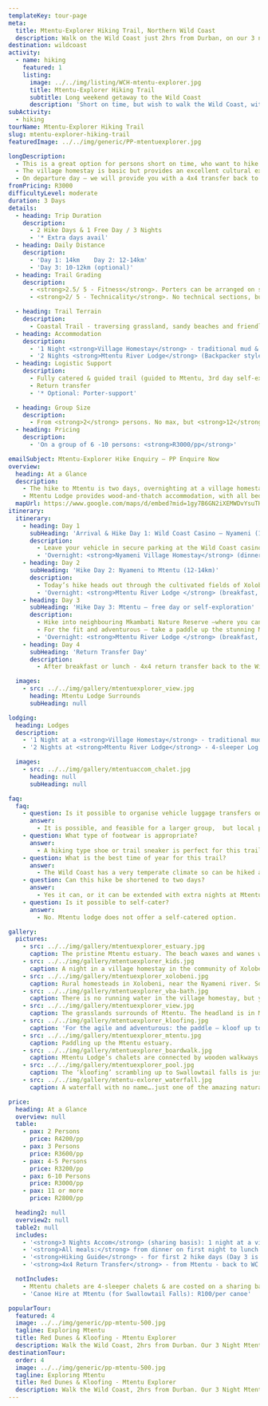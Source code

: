 ```yaml
---
templateKey: tour-page
meta:
  title: Mtentu-Explorer Hiking Trail, Northern Wild Coast
  description: Walk on the Wild Coast just 2hrs from Durban, on our 3 night Mtentu-Explorer – overnighting in a homestay and then 2 nights at an eco-lodge on the pristine Mtentu estuary. Ideal family getaway.
destination: wildcoast
activity:
  - name: hiking
    featured: 1
    listing:
      image: ../../img/listing/WCH-mtentu-explorer.jpg
      title: Mtentu-Explorer Hiking Trail
      subtitle: Long weekend getaway to the Wild Coast
      description: 'Short on time, but wish to walk the Wild Coast, within easy reach of Durban? Our 3 Night Mtentu-Explorer takes you to places of paradise for which the Wild Coast is famed: private beaches, forgotten falls, and pristine estuaries. Overnighting in a village homestay the first night and a joint-venture eco-camp the next two nights. Your stay bolsters the local economy, much needed in the fight against mining here.'
subActivity:
  - hiking
tourName: Mtentu-Explorer Hiking Trail
slug: mtentu-explorer-hiking-trail
featuredImage: ../../img/generic/PP-mtentuexplorer.jpg

longDescription:
  - This is a great option for persons short on time, who want to hike the Wild Coast, but within easy accessibility of Durban. The hike to Mtentu is 2 days, overnighting at a village homestay the first night, and then hiking through to Mtentu Lodge for another two nights. The hike goes through the Pondoland Centre of Endemism (a specialist plant guide can be organised for botanical enthusiasts), with the Mzamba fossils and the red dunes being other natural highlights. These dunes, and the Xolobeni community in which you overnight, are at the heart of the proposed mining battle.
  - The village homestay is basic but provides an excellent cultural experience. Mtentu Lodge provides wood and thatch accommodation. All bedding and meals are provided. On your free exploration day, you can hike into neighbouring Mkambathi Reserve or take a canoe up the beautiful Mtentu estuary and do the epic Swallowtail Falls kloofing hike.
  - On departure day – we will provide you with a 4x4 transfer back to your vehicle left at the Wild Coast Casino.
fromPricing: R3000
difficultyLevel: moderate
duration: 3 Days
details:
  - heading: Trip Duration
    description:
      - 2 Hike Days & 1 Free Day / 3 Nights
      - '* Extra days avail'
  - heading: Daily Distance
    description:
      - 'Day 1: 14km    Day 2: 12-14km'
      - 'Day 3: 10-12km (optional)'
  - heading: Trail Grading
    description:
      - <strong>2.5/ 5 - Fitness</strong>. Porters can be arranged on special request
      - <strong>2/ 5 - Technicality</strong>. No technical sections, but may be a river crossing

  - heading: Trail Terrain
    description:
      - Coastal Trail - traversing grassland, sandy beaches and friendly Pondo villages.
  - heading: Accommodation
    description:
      - '1 Night <strong>Village Homestay</strong> - traditional mud & thatch rondavels, mattress on floor with bedding & bucket bath'
      - '2 Nights <strong>Mtentu River Lodge</strong> (Backpacker style)'
  - heading: Logistic Support
    description:
      - Fully catered & guided trail (guided to Mtentu, 3rd day self-exploration)
      - Return transfer
      - '* Optional: Porter-support'

  - heading: Group Size
    description:
      - From <strong>2</strong> persons. No max, but <strong>12</strong> pax / per guide.
  - heading: Pricing
    description:
      - 'On a group of 6 -10 persons: <strong>R3000/pp</strong>'

emailSubject: Mtentu-Explorer Hike Enquiry – PP Enquire Now
overview:
  heading: At a Glance
  description:
    - The hike to Mtentu is two days, overnighting at a village homestay the first night, and then hiking through to Mtentu Lodge for another two nights. The village homestay is basic but provides an excellent and authentic cultural experience.
    - Mtentu Lodge provides wood-and-thatch accommodation, with all bedding and meals provided. On your free exploration day, you can hike into neighbouring Mkambathi  Reserve where you can go swimming up to waterfalls and see roaming game.  You can also take a canoe up the gorgeous Mtentu estuary, do the epic Swallowtail Falls kloofing hike, or just enjoy this stunning private beach.
  mapUrl: https://www.google.com/maps/d/embed?mid=1gy7B6GN2iXEMWDvYsuTHdkcT_nPdMCwU&usp=en
itinerary:
  itinerary:
    - heading: Day 1
      subHeading: 'Arrival & Hike Day 1: Wild Coast Casino – Nyameni (14km)'
      description:
        - Leave your vehicle in secure parking at the Wild Coast casino and meet your guide. Today’s hike is mostly along the beach,passing remnants of a petrified forest, through to the stunning Nyameni river and then on to the Xolobeni village for a night in a local homestay.
        - 'Overnight: <strong>Nyameni Village Homestay</strong> (dinner)'
    - heading: Day 2
      subHeading: 'Hike Day 2: Nyameni to Mtentu (12-14km)'
      description:
        - Today’s hike heads out through the cultivated fields of Xolobeni across the grasslands and over the red dunes through to Sikombe and then on to Mtentu.
        - 'Overnight: <strong>Mtentu River Lodge </strong> (breakfast, packed lunch & dinner)'
    - heading: Day 3
      subHeading: 'Hike Day 3: Mtentu – free day or self-exploration'
      description:
        - Hike into neighbouring Mkambati Nature Reserve –where you can do a 10km return hike to Mkambati & Strandloper waterfalls.
        - For the fit and adventurous – take a paddle up the stunning Mtentu estuary and do the Swallowtail Falls rock-hop (approx. 10km return), or just enjoy a general relaxation day - swimming, snorkelling or beach chill.
        - 'Overnight: <strong>Mtentu River Lodge </strong> (breakfast, packed lunch & dinner)'
    - heading: Day 4
      subHeading: 'Return Transfer Day'
      description:
        - After breakfast or lunch - 4x4 return transfer back to the Wild Coast casino (approx. 2hr transfer).

  images:
    - src: ../../img/gallery/mtentuexplorer_view.jpg
      heading: Mtentu Lodge Surrounds
      subHeading: null

lodging:
  heading: Lodges
  description:
    - '1 Night at a <strong>Village Homestay</strong> - traditional mud & thatch rondavels, mattress on floor with bedding & bucket bath.'
    - '2 Nights at <strong>Mtentu River Lodge</strong> - 4-sleeper Log Cabins (twin front room, bunk-bed back room), communal ablutions (hot water showers), central dining area and bar.'

  images:
    - src: ../../img/gallery/mtentuaccom_chalet.jpg
      heading: null
      subHeading: null

faq:
  faq:
    - question: Is it possible to organise vehicle luggage transfers on this hike?
      answer:
        - It is possible, and feasible for a larger group,  but local porters are a better option for smaller groups.
    - question: What type of footwear is appropriate?
      answer:
        - A hiking type shoe or trail sneaker is perfect for this trail.
    - question: What is the best time of year for this trail?
      answer:
        - The Wild Coast has a very temperate climate so can be hiked all year round. Winter months offer a wonderful and stable climate for hiking and the annual sardine run brings with it game fish, schools of dolphins and pelagic birds. Please try avoid the school holiday periods as the lodge is very popular over these times.
    - question: Can this hike be shortened to two days?
      answer:
        - Yes it can, or it can be extended with extra nights at Mtentu. Or consider our longer Pondo-Voyager trail.
    - question: Is it possible to self-cater?
      answer:
        - No. Mtentu lodge does not offer a self-catered option.

gallery:
  pictures:
    - src: ../../img/gallery/mtentuexplorer_estuary.jpg
      caption: The pristine Mtentu estuary. The beach waxes and wanes with the coming and going of the tide.
    - src: ../../img/gallery/mtentuexplorer_kids.jpg
      caption: A night in a village homestay in the community of Xolobeni – first night of the Mtentu-Explorer hiking trail.
    - src: ../../img/gallery/mtentuexplorer_xolobeni.jpg
      caption: Rural homesteads in Xolobeni, near the Nyameni river. Social distancing naturally in place.
    - src: ../../img/gallery/mtentuexplorer_vba-bath.jpg
      caption: There is no running water in the village homestay, but your hostess will go to great effort of collecting and heating up water over a fire to provide you with a warm bucket bath. It’s amazing how squeaky clean you feel after such a ‘bath’.
    - src: ../../img/gallery/mtentuexplorer_view.jpg
      caption: The grasslands surrounds of Mtentu. The headland is in Mkambathi Nature Reserve, on which the Mtentu River forms the southern boundary.
    - src: ../../img/gallery/mtentuexplorer_kloofing.jpg
      caption: 'For the agile and adventurous: the paddle – kloof up to Swallowtail Falls on the Mtentu estuary, comes highly recommended!'
    - src: ../../img/gallery/mtentuexplorer_mtentu.jpg
      caption: Paddling up the Mtentu estuary.
    - src: ../../img/gallery/mtentuexplorer_boardwalk.jpg
      caption: Mtentu Lodge’s chalets are connected by wooden walkways.
    - src: ../../img/gallery/mtentuexplorer_pool.jpg
      caption: The ‘kloofing’ scrambling up to Swallowtail falls is just under 2km one way, but takes a good few hours there and back, with so many pools that just can’t go unswum.
    - src: ../../img/gallery/mtentu-exlorer_waterfall.jpg
      caption: A waterfall with no name….just one of the amazing natural splendours viewed from a canoe, as one paddles up the Mtentu estuary.

price:
  heading: At a Glance
  overview: null
  table:
    - pax: 2 Persons
      price: R4200/pp
    - pax: 3 Persons
      price: R3600/pp
    - pax: 4-5 Persons
      price: R3200/pp
    - pax: 6-10 Persons
      price: R3000/pp
    - pax: 11 or more
      price: R2800/pp

  heading2: null
  overview2: null
  table2: null
  includes:
    - '<strong>3 Nights Accom</strong> (sharing basis): 1 night at a village Homestay & 2 nights Mtentu Lodge'
    - '<strong>All meals:</strong> from dinner on first night to lunch on  final day (3 Breakfasts, 3 Lunches, and 3 Dinners)'
    - '<strong>Hiking Guide</strong> - for first 2 hike days (Day 3 is a self-exploration day)'
    - '<strong>4x4 Return Transfer</strong> - from Mtentu - back to WC Casino'

  notIncludes:
    - Mtentu chalets are 4-sleeper chalets & are costed on a sharing basis for your group. If couples wish to have EXCLUSIVITY of a chalet, they’ll need to pay a R300/pp exclusivity supplement, based on 2 persons only.
    - 'Canoe Hire at Mtentu (for Swallowtail Falls): R100/per canoe'

popularTour:
  featured: 4
  image: ../../img/generic/pp-mtentu-500.jpg
  tagline: Exploring Mtentu
  title: Red Dunes & Kloofing - Mtentu Explorer
  description: Walk the Wild Coast, 2hrs from Durban. Our 3 Night Mtentu-Explorer takes you to private beaches, forgotten falls and pristine estuaries. Overnighting in a homestay the first night and a joint-venture eco-camp the next two– your stay bolsters the local economy, much needed in the fight against mining.
destinationTour:
  order: 4
  image: ../../img/generic/pp-mtentu-500.jpg
  tagline: Exploring Mtentu
  title: Red Dunes & Kloofing - Mtentu Explorer
  description: Walk the Wild Coast, 2hrs from Durban. Our 3 Night Mtentu-Explorer takes you to private beaches, forgotten falls and pristine estuaries. Overnighting in a homestay the first night and a joint-venture eco-camp the next two– your stay bolsters the local economy, much needed in the fight against mining.
---
```

